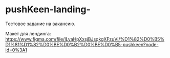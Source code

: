 # pushKeen-landing-

Тестовое задание на вакансию.

Макет для лендинга:
https://www.figma.com/file/ILvaHpXxsjBJsqkgXFzuVi/%D1%82%D0%B5%D1%81%D1%82%D0%BE%D0%B2%D0%BE%D0%B5-pushkeen?node-id=0%3A1
